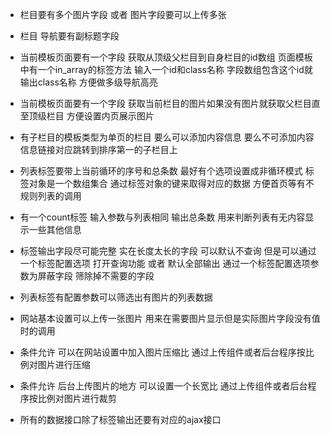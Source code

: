 * 栏目要有多个图片字段 或者 图片字段要可以上传多张

* 栏目 导航要有副标题字段

* 当前模板页面要有一个字段 获取从顶级父栏目到自身栏目的id数组 页面模板中有一个in_array的标签方法 输入一个id和class名称 字段数组包含这个id就输出class名称 方便做多级导航高亮

* 当前模板页面要有一个字段 获取当前栏目的图片如果没有图片就获取父栏目直至顶级栏目 方便设置内页展示图片

* 有子栏目的模板类型为单页的栏目 要么可以添加内容信息 要么不可添加内容信息链接对应跳转到排序第一的子栏目上

* 列表标签要带上当前循环的序号和总条数 最好有个选项设置成非循环模式 标签对象是一个数组集合 通过标签对象的键来取得对应的数据 方便首页等有不规则列表的调用

* 有一个count标签 输入参数与列表相同 输出总条数 用来判断列表有无内容显示一些其他信息

* 标签输出字段尽可能完整 实在长度太长的字段 可以默认不查询 但是可以通过一个标签配置选项 打开查询功能 或者 默认全部输出 通过一个标签配置选项参数为屏蔽字段 筛除掉不需要的字段

* 列表标签有配置参数可以筛选出有图片的列表数据

* 网站基本设置可以上传一张图片 用来在需要图片显示但是实际图片字段没有值时的调用 

* 条件允许 可以在网站设置中加入图片压缩比 通过上传组件或者后台程序按比例对图片进行压缩

* 条件允许 后台上传图片的地方 可以设置一个长宽比 通过上传组件或者后台程序按比例对图片进行裁剪

* 所有的数据接口除了标签输出还要有对应的ajax接口
